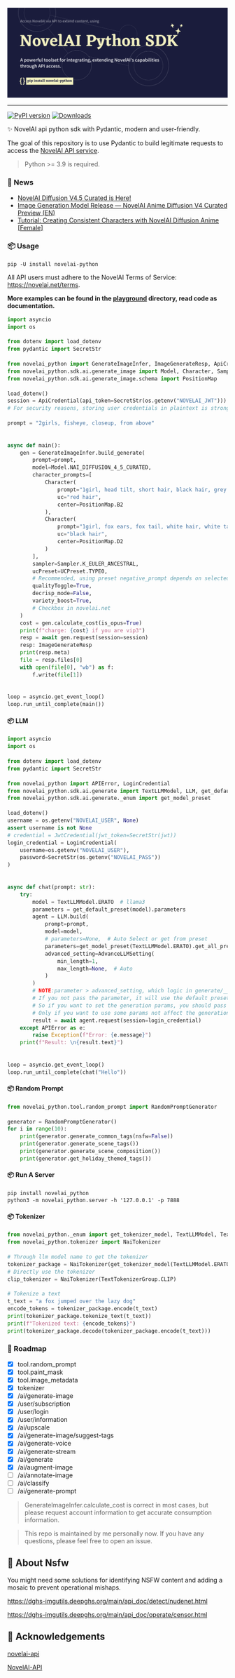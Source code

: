 ![banner](https://github.com/LlmKira/novelai-python/blob/dev/playground/banner-raw.png?raw=true)

---

[![PyPI version](https://badge.fury.io/py/novelai-python.svg)](https://badge.fury.io/py/novelai-python)
[![Downloads](https://pepy.tech/badge/novelai_python)](https://pepy.tech/project/novelai_python)

✨ NovelAI api python sdk with Pydantic, modern and user-friendly.

The goal of this repository is to use Pydantic to build legitimate requests to access
the [NovelAI API service](https://api.novelai.net/docs).

> Python >= 3.9 is required.

### 📰 News

- [NovelAI Diffusion V4.5 Curated is Here!](https://blog.novelai.net/novelai-diffusion-v4-5-curated-is-here-9e5ba1f628f3)
- [Image Generation Model Release — NovelAI Anime Diffusion V4 Curated Preview (EN)](https://blog.novelai.net/release-novelai-anime-diffusion-v4-curated-preview-en-ca4b0b11e671)
- [Tutorial: Creating Consistent Characters with NovelAI Diffusion Anime [Female]](https://blog.novelai.net/tutorial-en-creating-consistent-characters-with-novelai-diffusion-anime-female-538b4b678a4e)

### 📦 Usage

```shell
pip -U install novelai-python
```

All API users must adhere to the NovelAI Terms of Service: https://novelai.net/terms.

**More examples can be found in the [playground](https://github.com/LlmKira/novelai-python/tree/main/playground)
directory, read code as documentation.**

```python
import asyncio
import os

from dotenv import load_dotenv
from pydantic import SecretStr

from novelai_python import GenerateImageInfer, ImageGenerateResp, ApiCredential
from novelai_python.sdk.ai.generate_image import Model, Character, Sampler, UCPreset
from novelai_python.sdk.ai.generate_image.schema import PositionMap

load_dotenv()
session = ApiCredential(api_token=SecretStr(os.getenv("NOVELAI_JWT")))  # pst-***
# For security reasons, storing user credentials in plaintext is strongly discouraged.

prompt = "2girls, fisheye, closeup, from above"


async def main():
    gen = GenerateImageInfer.build_generate(
        prompt=prompt,
        model=Model.NAI_DIFFUSION_4_5_CURATED,
        character_prompts=[
            Character(
                prompt="1girl, head tilt, short hair, black hair, grey eyes, small breasts, looking at viewer",
                uc="red hair",
                center=PositionMap.B2
            ),
            Character(
                prompt="1girl, fox ears, fox tail, white hair, white tail, white ears",
                uc="black hair",
                center=PositionMap.D2
            )
        ],
        sampler=Sampler.K_EULER_ANCESTRAL,
        ucPreset=UCPreset.TYPE0,
        # Recommended, using preset negative_prompt depends on selected model
        qualityToggle=True,
        decrisp_mode=False,
        variety_boost=True,
        # Checkbox in novelai.net
    )
    cost = gen.calculate_cost(is_opus=True)
    print(f"charge: {cost} if you are vip3")
    resp = await gen.request(session=session)
    resp: ImageGenerateResp
    print(resp.meta)
    file = resp.files[0]
    with open(file[0], "wb") as f:
        f.write(file[1])


loop = asyncio.get_event_loop()
loop.run_until_complete(main())

```

#### 📦 LLM

```python
import asyncio
import os

from dotenv import load_dotenv
from pydantic import SecretStr

from novelai_python import APIError, LoginCredential
from novelai_python.sdk.ai.generate import TextLLMModel, LLM, get_default_preset, AdvanceLLMSetting
from novelai_python.sdk.ai.generate._enum import get_model_preset

load_dotenv()
username = os.getenv("NOVELAI_USER", None)
assert username is not None
# credential = JwtCredential(jwt_token=SecretStr(jwt))
login_credential = LoginCredential(
    username=os.getenv("NOVELAI_USER"),
    password=SecretStr(os.getenv("NOVELAI_PASS"))
)


async def chat(prompt: str):
    try:
        model = TextLLMModel.ERATO  # llama3
        parameters = get_default_preset(model).parameters
        agent = LLM.build(
            prompt=prompt,
            model=model,
            # parameters=None,  # Auto Select or get from preset
            parameters=get_model_preset(TextLLMModel.ERATO).get_all_presets()[0].parameters,  # Select from enum preset
            advanced_setting=AdvanceLLMSetting(
                min_length=1,
                max_length=None,  # Auto
            )
        )
        # NOTE:parameter > advanced_setting, which logic in generate/__init__.py
        # If you not pass the parameter, it will use the default preset.
        # So if you want to set the generation params, you should pass your own params.
        # Only if you want to use some params not affect the generation, you can use advanced_setting.
        result = await agent.request(session=login_credential)
    except APIError as e:
        raise Exception(f"Error: {e.message}")
    print(f"Result: \n{result.text}")


loop = asyncio.get_event_loop()
loop.run_until_complete(chat("Hello"))
```

#### 📦 Random Prompt

```python
from novelai_python.tool.random_prompt import RandomPromptGenerator

generator = RandomPromptGenerator()
for i in range(10):
    print(generator.generate_common_tags(nsfw=False))
    print(generator.generate_scene_tags())
    print(generator.generate_scene_composition())
    print(generator.get_holiday_themed_tags())
```

#### 📦 Run A Server

```shell
pip install novelai_python
python3 -m novelai_python.server -h '127.0.0.1' -p 7888
```

#### 📦 Tokenizer

```python
from novelai_python._enum import get_tokenizer_model, TextLLMModel, TextTokenizerGroup
from novelai_python.tokenizer import NaiTokenizer

# Through llm model name to get the tokenizer
tokenizer_package = NaiTokenizer(get_tokenizer_model(TextLLMModel.ERATO))
# Directly use the tokenizer
clip_tokenizer = NaiTokenizer(TextTokenizerGroup.CLIP)

# Tokenize a text
t_text = "a fox jumped over the lazy dog"
encode_tokens = tokenizer_package.encode(t_text)
print(tokenizer_package.tokenize_text(t_text))
print(f"Tokenized text: {encode_tokens}")
print(tokenizer_package.decode(tokenizer_package.encode(t_text)))

```

### 🔨 Roadmap

- [x] tool.random_prompt
- [x] tool.paint_mask
- [x] tool.image_metadata
- [x] tokenizer
- [x] /ai/generate-image
- [x] /user/subscription
- [x] /user/login
- [x] /user/information
- [x] /ai/upscale
- [x] /ai/generate-image/suggest-tags
- [x] /ai/generate-voice
- [x] /ai/generate-stream
- [x] /ai/generate
- [x] /ai/augment-image
- [ ] /ai/annotate-image
- [ ] /ai/classify
- [ ] /ai/generate-prompt

> GenerateImageInfer.calculate_cost is correct in most cases, but please request account information to get accurate
> consumption information.

> This repo is maintained by me personally now. If you have any questions, please feel free to open an issue.

## 🚫 About Nsfw

You might need some solutions for identifying NSFW content and adding a mosaic to prevent operational mishaps.

https://dghs-imgutils.deepghs.org/main/api_doc/detect/nudenet.html

https://dghs-imgutils.deepghs.org/main/api_doc/operate/censor.html

## 🙏 Acknowledgements

[novelai-api](https://github.com/Aedial/novelai-api)

[NovelAI-API](https://github.com/HanaokaYuzu/NovelAI-API)


